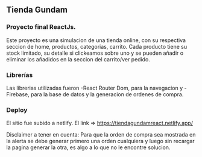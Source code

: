## Tienda Gundam

### Proyecto final ReactJs.

Este proyecto es una simulacion de una tienda online, con su respectiva seccion de home, productos, categorias, carrito. Cada producto tiene su stock limitado, su detalle si clickeamos sobre uno y se pueden añadir o eliminar los añadidos en la seccion del carrito/ver pedido.

### Librerías

Las librerias utilizadas fueron -React Router Dom, para la navegacion y -Firebase, para la base de datos y la generacion de ordenes de compra.

### Deploy

El sitio fue subido a netlify. El link => https://tiendagundamreact.netlify.app/


Disclaimer a tener en cuenta: Para que la orden de compra sea mostrada en la alerta se debe generar primero una orden cualquiera y luego sin recargar la pagina generar la otra, es algo a lo que no le encontre solucion.



